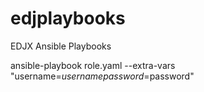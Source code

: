 # edjplaybooks
EDJX Ansible Playbooks

ansible-playbook role.yaml --extra-vars "username=$username password=$password"
